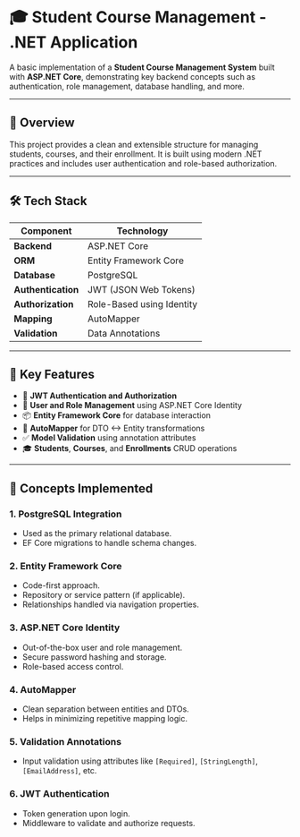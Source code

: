 # 🎓 Student Course Management - .NET Application

A basic implementation of a **Student Course Management System** built with **ASP.NET Core**, demonstrating key backend concepts such as authentication, role management, database handling, and more.

---

## 📌 Overview

This project provides a clean and extensible structure for managing students, courses, and their enrollment. It is built using modern .NET practices and includes user authentication and role-based authorization.

---

## 🛠️ Tech Stack

| Component        | Technology          |
|------------------|---------------------|
| **Backend**      | ASP.NET Core        |
| **ORM**          | Entity Framework Core |
| **Database**     | PostgreSQL          |
| **Authentication** | JWT (JSON Web Tokens) |
| **Authorization** | Role-Based using Identity |
| **Mapping**      | AutoMapper          |
| **Validation**   | Data Annotations    |

---

## 🧩 Key Features

- 🔐 **JWT Authentication and Authorization**
- 👥 **User and Role Management** using ASP.NET Core Identity
- 📦 **Entity Framework Core** for database interaction
- 🔄 **AutoMapper** for DTO <-> Entity transformations
- ✅ **Model Validation** using annotation attributes
- 🎓 **Students**, **Courses**, and **Enrollments** CRUD operations

---

## 🧰 Concepts Implemented

### 1. **PostgreSQL Integration**
- Used as the primary relational database.
- EF Core migrations to handle schema changes.

### 2. **Entity Framework Core**
- Code-first approach.
- Repository or service pattern (if applicable).
- Relationships handled via navigation properties.

### 3. **ASP.NET Core Identity**
- Out-of-the-box user and role management.
- Secure password hashing and storage.
- Role-based access control.

### 4. **AutoMapper**
- Clean separation between entities and DTOs.
- Helps in minimizing repetitive mapping logic.

### 5. **Validation Annotations**
- Input validation using attributes like `[Required]`, `[StringLength]`, `[EmailAddress]`, etc.

### 6. **JWT Authentication**
- Token generation upon login.
- Middleware to validate and authorize requests.



